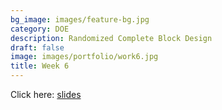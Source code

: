 ```yaml
---
bg_image: images/feature-bg.jpg
category: DOE
description: Randomized Complete Block Design
draft: false
image: images/portfolio/work6.jpg
title: Week 6
---
```


Click here: [slides](/slides/L6_DOE.html)
